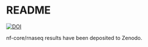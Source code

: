 # README

[![DOI](https://zenodo.org/badge/DOI/10.5281/zenodo.13970886.svg)](https://doi.org/10.5281/zenodo.13970886)

nf-core/rnaseq results have been deposited to Zenodo.
